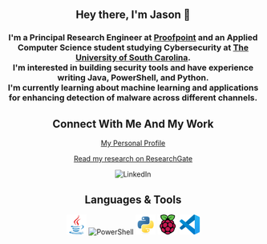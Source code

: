 <h2 align="center">Hey there, I'm Jason 👋</h2>
<h3 align="center">I'm a Principal Research Engineer at <a href="https://proofpoint.com">Proofpoint</a> and an Applied Computer Science student studying Cybersecurity at <a href="https://sc.edu/">The University of South Carolina</a>.
<br>I'm interested in building security tools and have experience writing Java, PowerShell, and Python.
<br>I'm currently learning about machine learning and applications for enhancing detection of malware across different channels.

<h2 align="center">Connect With Me And My Work</h2>
<p align="center"><a href="http://www.jasonsford.com">My Personal Profile</a></p>
<p align="center"><a href="https://www.researchgate.net/profile/Jason-Ford-6">Read my research on ResearchGate</a></p>
<p align="center"<a href="https://www.linkedin.com/in/jasonsford/"><img src="https://img.shields.io/badge/linkedin-%230077B5.svg?&style=for-the-badge&logo=linkedin&logoColor=white" alt="LinkedIn" /></a></p>

<p>
<h2 align="center">Languages & Tools</h3>
</p>
<p align="center">
<img src="https://raw.githubusercontent.com/devicons/devicon/master/icons/java/java-original.svg" alt="Java" width="40" height="40"/>
<img src="https://raw.githubusercontent.com/PowerShell/PowerShell/master/assets/Powershell_256.png" alt="PowerShell" width="40" height="40"/>
<img src="https://raw.githubusercontent.com/devicons/devicon/master/icons/python/python-original.svg" alt="Python" width="40" height="40"/>
<img src="https://raw.githubusercontent.com/devicons/devicon/master/icons/raspberrypi/raspberrypi-original.svg" alt="Raspberry Pi" width="40" height="40"/>
<img src="https://raw.githubusercontent.com/devicons/devicon/master/icons/vscode/vscode-original.svg" alt="Visual Studio Code" width="40" height="40"/>
